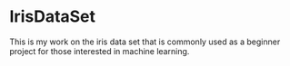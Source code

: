 # IrisDataSet
This is my work on the iris data set that is commonly used as a beginner project for those interested in machine learning.

